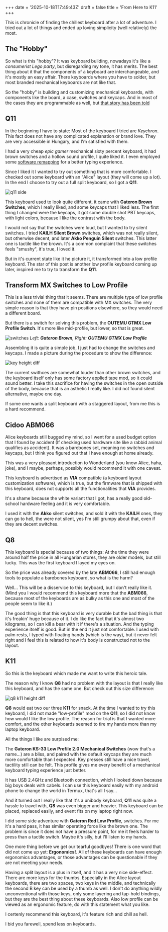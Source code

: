 +++
date = '2025-10-18T17:49:43Z'
draft = false
title = 'From Here to K11'
+++

This is chronicle of finding the chillest keyboard after a lot of adventure. I tried out a lot of things and ended up loving simplicity (well relatively) the most.

## The "Hobby"

So what is this "hobby"? It was keyboard building, nowadays it's like a _consumerist Lego party_, but disregarding my tone, it has merits. The best thing about it that the components of a keyboard are interchangeable, and it's mostly an easy affair. There keyboards where you have to solder, but most branded mechanical keyboards are not like that.

So the "hobby" is building and customizing mechanical keyboards, with components like the board, a case, switches and keycaps. And in most of the cases they are programmable as well, but [that story has been told](/posts/create-custom-keyboard-layout-with-qmk-for-no-reason)

## Q11

In the beginning I have to state: Most of the keyboard I tried are _Keychron_. This fact does not have any complicated explanation or brand love. They are very accessible in Hungary, and I'm satisfied with them.

I had a very cheap _epic gamer_ mechanical sixty percent keyboard, it had brown switches and a hollow sound profile, I quite liked it. I even employed some [software remapping](/posts/making-a-better-keyboard-layout) for a better typing experience.

Since I liked it I wanted to try out something that is more comfortable. I checked out some keyboard with an "Alice" layout (they will come up a lot). In the end I choose to try out a full split keyboard, so I got a **Q11**.

![q11 side](q11-side.png)

This keyboard used to look quite different, it came with **Gateron Brown Switches**, which I really liked, and some keycaps that I liked less. The first thing I changed were the keycaps, it got some double shot PBT keycaps, with light colors, because I like the contrast with the body.

I would not say that the switches were loud, but I wanted to try silent switches. I tried **KAILH Silent Brown** switches, which was not really silent, but otherwise decent, and later **Akko Penguin Silent** switches. This latter one is tactile like the brown. It's a common complaint that these switches feels "smushy", it's true, I loved it.

But in it's current state like it he picture it, it transformed into a low profile keyboard. The star of this post is another low profile keyboard coming up later, inspired me to try to transform the **Q11**.

## Transform MX Switches to Low Profile

This is a less trivial thing that it seems. There are multiple type of low profile switches and none of them are compatible with MX switches. The very simple reason is that they have pin positions elsewhere, so they would need a different board.

But there is a switch for solving this problem, the **OUTEMU GTMX Low Profile Switch**. It's more like mid-profile, but lower, so that is great.

![switches](switches.png)
_Left: **Gateron Brown**, Right: **OUTEMU GTMX Low Profile**_

Assembling it is quite a simple job, I just had to change the switches and keycaps. I made a picture during the procedure to show the difference:

![key height diff](key-height-diff.png)

The current swithces are somewhat louder than other brown switches, and the keyboard itself only has some factory applied tape mod, so it could sound better. I take this sacrifice for having the switches in the open outside of the body, because that is an asthetic I really like. I did not found silent alternative, maybe one day.

If some one wants a split keyboard with a staggered layout, from me this is a hard recommend.

## Cidoo ABM066

Alice keyboards still bugged my mind, so I went for a used budget option that I found by accident (If checking used hardware site like a rabbid animal qualifies as accident). It was a barebones set, meaning no switches and keycaps, but I think you figured out that I have enough at home already.

This was a very pleasant introduction to Wonderland (you know Alice, haha, joke), and I maybe, perhaps, possibly would recommend it with one caveat.

This keyboard is advertised as **VIA** compatible (a keyboard layout customization software), which is true, but the firmware that is shipped with this keyboard, does not supports all the functionalities that **VIA** provides.

It's a shame because the white variant that I got, has a really good old-school hardware feeling and it is very comfortable.

I used it with the **Akko** silent switches, and sold it with the **KAILH** ones, they can go to hell, the were not silent, yes I'm still grumpy about that, even if they are decent switches.

## Q8

This keyboard is special because of two things: At the time they were around half the price in all Hungarian stores, they are older models, but still lucky. This was the first keyboard I layed my eyes on.

So the price was already covered by the late **ABM066**, I still had enough tools to populate a barebones keyboard, so what is the harm?

Well... This will be a disservice to this keyboard, but I don't really like it. (Mind you I would recommend this keyboard more that the **ABM066**, because most of the keyboards are as bulky as this one and most of the people seem to like it.)

The good thing is that this keyboard is very durable but the bad thing is that it's freakin' huge because of it. I do like the fact that it's almost two kilograms, so I can kill a bear with it if there's a situation. And the typing experience itself is good. But in the end it just not comfortable. I used with palm rests, I typed with floating hands (which is the way), but it never felt right and I feel this is related to how it's body is constructed not to the layout.

## K11

So this is the keyboard which made me want to write this heroic tale.

The reason why I know **Q8** had no problem with the layout is that I really like this keyboard, and has the same one. But check out this size difference:

![q8 k11 height diff](q8-k11-diff.png)

**Q8** would eat two our three **K11** for snack. At the time I wanted to try this keyboard, I did not made "low-profile" mod on the **Q11**, so I did not know how would I like the low profile. The reason for trial is that I wanted more comfort, and the other keyboards seemed to tire my hands more than my laptop keyboard.

All the things I like are surpised me:

The **Gateron KS-33 Low Profile 2.0 Mechanical Switches** (wow that's a name...) are a bliss, and paired with the default keycaps they are much more comfortable than I expected. Key presses still have a nice travel, tactility still can be felt. This profile gives me every benefit of a mechanical keyboard typing experience just better.

It has USB 2.4GHz and Bluetooth connection, which I looked down because big boys deals with cabels. I can use this keyboard easily with my android phone to change the world in Termux, that's all I say...

And it turned out I really like that it's a unibody keyboard, **Q11** was quite a hassle to travel with, **Q8** was even bigger and heavier. This keyboard can be placed, replaced easily, and event fits on my laptop right now.

I did some side adventure with **Gateron Red Low Profile**, switches. For me it's a hard pass, it has similar operating force like the brown one. The problem is since it does not have a pressure point, for me it feels harder to press than a tactile switch. Maybe it's silly, but I'll listen to my hands.

One more thing before we get our tearful goodbyes! There is one word that did not come up yet: **Ergonomics!**. All of these keyboards can have enough ergonomics advantages, or those advantages can be questionable if they are not meeting your needs.

Having a split layout is a plus in itself, and it has a very nice side-effect. There are more keys for the thumbs. Especially in the Alice layout keyboards, there are two spaces, two keys in the middle, and technically the second B key can be used by a thumb as well. I don't do anything wildly unconventional with those keys, only some layering and tap-hold bindings, but they are the best thing about these keyboards. Also low profile can be viewed as an ergonomic feature, do with this statement what you like.

I certenly recommend this keyboard, it's feature rich and chill as hell.

I bid you farewell, spend less on keyboards.

